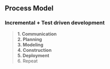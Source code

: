## Process Model

### Incremental + Test driven development

> **1. Communication**  
> **2. Planning**  
> **3. Modeling**  
> **4. Construction**  
> **5. Deployment**  
> 6. Repeat
